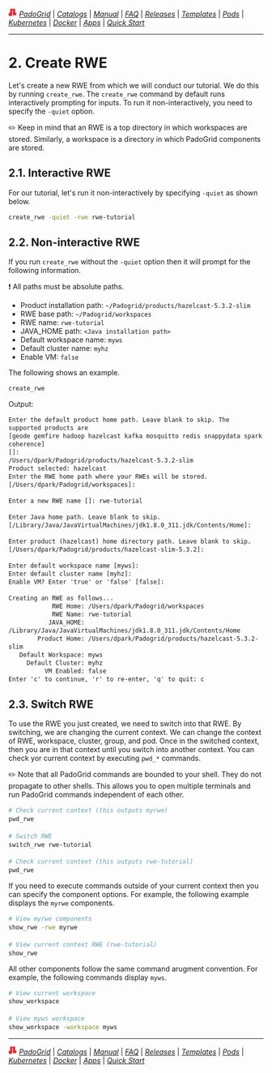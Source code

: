 ![PadoGrid](https://github.com/padogrid/padogrid/raw/develop/images/padogrid-3d-16x16.png) [*PadoGrid*](https://github.com/padogrid) | [*Catalogs*](https://github.com/padogrid/catalog-bundles/blob/master/all-catalog.md) | [*Manual*](https://github.com/padogrid/padogrid/wiki) | [*FAQ*](https://github.com/padogrid/padogrid/wiki/faq) | [*Releases*](https://github.com/padogrid/padogrid/releases) | [*Templates*](https://github.com/padogrid/padogrid/wiki/Using-Bundle-Templates) | [*Pods*](https://github.com/padogrid/padogrid/wiki/Understanding-Padogrid-Pods) | [*Kubernetes*](https://github.com/padogrid/padogrid/wiki/Kubernetes) | [*Docker*](https://github.com/padogrid/padogrid/wiki/Docker) | [*Apps*](https://github.com/padogrid/padogrid/wiki/Apps) | [*Quick Start*](https://github.com/padogrid/padogrid/wiki/Quick-Start)

---

# 2. Create RWE

Let's create a new RWE from which we will conduct our tutorial. We do this by running `create_rwe`. The `create_rwe` command by default runs interactively prompting for inputs. To run it non-interactively, you need to specify the `-quiet` option.

✏️ Keep in mind that an RWE is a top directory in which workspaces are stored. Similarly, a workspace is a directory in which PadoGrid components are stored.

## 2.1. Interactive RWE

For our tutorial, let's run it non-interactively by specifying `-quiet` as shown below.

```bash
create_rwe -quiet -rwe rwe-tutorial
```

## 2.2. Non-interactive RWE

If you run `create_rwe` without the `-quiet` option then it will prompt for the following information.

❗ All paths must be absolute paths.

- Product installation path: `~/Padogrid/products/hazelcast-5.3.2-slim`
- RWE base path: `~/Padogrid/workspaces`
- RWE name: `rwe-tutorial`
- JAVA_HOME path: `<Java installation path>`
- Default workspace name: `myws`
- Default cluster name: `myhz`
- Enable VM: `false`

The following shows an example.

```bash
create_rwe
```

Output:

```console
Enter the default product home path. Leave blank to skip. The supported products are
[geode gemfire hadoop hazelcast kafka mosquitto redis snappydata spark coherence]
[]:
/Users/dpark/Padogrid/products/hazelcast-5.3.2-slim
Product selected: hazelcast
Enter the RWE home path where your RWEs will be stored.
[/Users/dpark/Padogrid/workspaces]:

Enter a new RWE name []: rwe-tutorial

Enter Java home path. Leave blank to skip.
[/Library/Java/JavaVirtualMachines/jdk1.8.0_311.jdk/Contents/Home]:

Enter product (hazelcast) home directory path. Leave blank to skip.
[/Users/dpark/Padogrid/products/hazelcast-slim-5.3.2]:

Enter default workspace name [myws]:
Enter default cluster name [myhz]:
Enable VM? Enter 'true' or 'false' [false]:

Creating an RWE as follows...
            RWE Home: /Users/dpark/Padogrid/workspaces
            RWE Name: rwe-tutorial
           JAVA_HOME: /Library/Java/JavaVirtualMachines/jdk1.8.0_311.jdk/Contents/Home
        Product Home: /Users/dpark/Padogrid/products/hazelcast-5.3.2-slim
   Default Workspace: myws
     Default Cluster: myhz
          VM Enabled: false
Enter 'c' to continue, 'r' to re-enter, 'q' to quit: c
```

## 2.3. Switch RWE

To use the RWE you just created, we need to switch into that RWE. By switching, we are changing the current context. We can change the context of RWE, workspace, cluster, group, and pod. Once in the switched context, then you are in that context until you switch into another context. You can check yor current context by executing `pwd_*` commands.

✏️  Note that all PadoGrid commands are bounded to your shell. They do not propagate to other shells. This allows you to open multiple terminals and run PadoGrid commands independent of each other.

```bash
# Check current context (this outputs myrwe)
pwd_rwe

# Switch RWE
switch_rwe rwe-tutorial

# Check current context (this outputs rwe-tutorial)
pwd_rwe
```

If you need to execute commands outside of your current context then you can specify the component options. For example, the following example displays the `myrwe` components.

```bash
# View myrwe components
show_rwe -rwe myrwe

# View current context RWE (rwe-tutorial)
show_rwe
```

All other components follow the same command arugment convention. For example, the following commands display `myws`.

```bash
# View current workspace
show_workspace

# View myws workspace
show_workspace -workspace myws
```

---

![PadoGrid](https://github.com/padogrid/padogrid/raw/develop/images/padogrid-3d-16x16.png) [*PadoGrid*](https://github.com/padogrid) | [*Catalogs*](https://github.com/padogrid/catalog-bundles/blob/master/all-catalog.md) | [*Manual*](https://github.com/padogrid/padogrid/wiki) | [*FAQ*](https://github.com/padogrid/padogrid/wiki/faq) | [*Releases*](https://github.com/padogrid/padogrid/releases) | [*Templates*](https://github.com/padogrid/padogrid/wiki/Using-Bundle-Templates) | [*Pods*](https://github.com/padogrid/padogrid/wiki/Understanding-Padogrid-Pods) | [*Kubernetes*](https://github.com/padogrid/padogrid/wiki/Kubernetes) | [*Docker*](https://github.com/padogrid/padogrid/wiki/Docker) | [*Apps*](https://github.com/padogrid/padogrid/wiki/Apps) | [*Quick Start*](https://github.com/padogrid/padogrid/wiki/Quick-Start)
